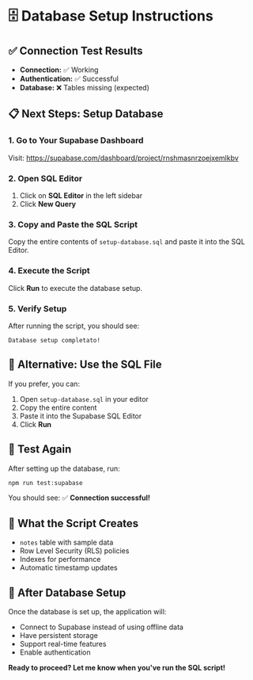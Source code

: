 # 🗄️ Database Setup Instructions

## ✅ Connection Test Results
- **Connection:** ✅ Working
- **Authentication:** ✅ Successful
- **Database:** ❌ Tables missing (expected)

## 📋 Next Steps: Setup Database

### 1. Go to Your Supabase Dashboard
Visit: https://supabase.com/dashboard/project/rnshmasnrzoejxemlkbv

### 2. Open SQL Editor
1. Click on **SQL Editor** in the left sidebar
2. Click **New Query**

### 3. Copy and Paste the SQL Script
Copy the entire contents of `setup-database.sql` and paste it into the SQL Editor.

### 4. Execute the Script
Click **Run** to execute the database setup.

### 5. Verify Setup
After running the script, you should see:
```
Database setup completato!
```

## 🔧 Alternative: Use the SQL File
If you prefer, you can:
1. Open `setup-database.sql` in your editor
2. Copy the entire content
3. Paste it into the Supabase SQL Editor
4. Click **Run**

## 🧪 Test Again
After setting up the database, run:
```bash
npm run test:supabase
```

You should see: ✅ **Connection successful!**

## 📁 What the Script Creates
- `notes` table with sample data
- Row Level Security (RLS) policies
- Indexes for performance
- Automatic timestamp updates

## 🚀 After Database Setup
Once the database is set up, the application will:
- Connect to Supabase instead of using offline data
- Have persistent storage
- Support real-time features
- Enable authentication

**Ready to proceed? Let me know when you've run the SQL script!** 